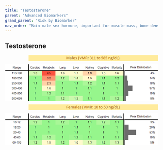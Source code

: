 ```yaml
---
title: "Testosterone"
parent: "Advanced Biomarkers"
grand_parent: "Risk by Biomarker"
nav_order: "Main male sex hormone, important for muscle mass, bone density, and reproductive health. Abnormal levels affect mood, energy, and sexual function."
---
```



## Testosterone




<div style="display: flex; flex-direction: column; gap: 10px;">

  <img src="/assets/images/vmrbiomarker_testosterone__male.png" alt="Testosterone VMR Male" style="margin-left: 15%">
  <img src="/assets/images/rr_testosterone__male.png" alt="Testosterone RR Male">

  <img src="/assets/images/vmrbiomarker_testosterone__female.png" alt="Testosterone VMR Female" style="margin-left: 15%; ">
  <img src="/assets/images/rr_testosterone__female.png" alt="Testosterone RR Female">

</div>



